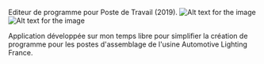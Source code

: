 Editeur de programme pour Poste de Travail (2019).
![Alt text for the image](https://github.com/Seb-Prod/image_Manipulator/blob/testIcon/CaptureEcran.png)
![Alt text for the image](https://github.com/Seb-Prod/progUniverselJava/blob/main/Capture%20d’écran%202024-10-27%20à%2012.13.43.png)

Application développée sur mon temps libre pour simplifier la création de programme pour les postes d'assemblage de l'usine Automotive Lighting France.
